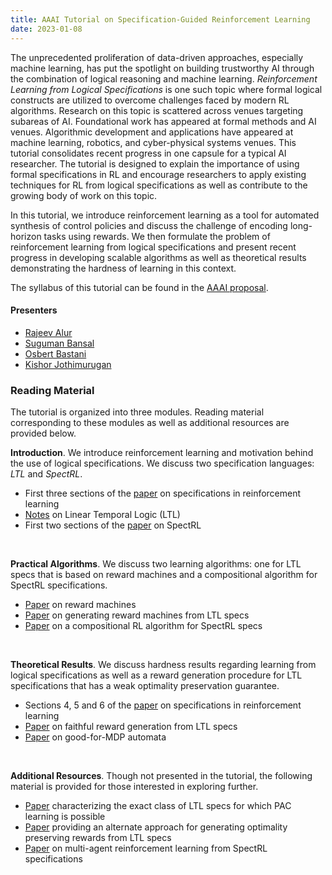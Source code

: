 ```yaml
---
title: AAAI Tutorial on Specification-Guided Reinforcement Learning
date: 2023-01-08
---
```


The unprecedented proliferation of data-driven approaches, especially machine learning, has put the spotlight on building trustworthy AI through the combination of logical reasoning and machine learning. _Reinforcement Learning from Logical Specifications_ is one such topic where formal logical constructs are utilized to overcome challenges faced by modern RL algorithms. Research on this topic is scattered across venues targeting subareas of AI. Foundational work has appeared at formal methods and AI venues. Algorithmic development and applications have appeared at machine learning, robotics, and cyber-physical systems venues. This tutorial consolidates recent progress in one capsule for a typical AI researcher. The tutorial is designed to explain the importance of using formal specifications in RL and encourage researchers to apply existing techniques for RL from logical specifications as well as contribute to the growing body of work on this topic.

In this tutorial, we introduce reinforcement learning as a tool for automated synthesis of control policies and discuss the challenge of encoding long-horizon tasks using rewards. We then formulate the problem of reinforcement learning from logical specifications and present recent progress in developing scalable algorithms as well as theoretical results demonstrating the hardness of learning in this context.

The syllabus of this tutorial can be found in the [AAAI proposal](proposal.pdf).

#### Presenters

- [Rajeev Alur](https://www.cis.upenn.edu/~alur/) 
- [Suguman Bansal](https://suguman.github.io/) 
- [Osbert Bastani](https://obastani.github.io/) 
- [Kishor Jothimurugan](http://keyshor.github.io/)  

### Reading Material

The tutorial is organized into three modules. Reading material corresponding to these modules as well as additional resources are provided below.

__Introduction__. We introduce reinforcement learning and motivation behind the use of logical specifications. We discuss two specification languages: _LTL_ and _SpectRL_.
+ First three sections of the [paper](https://arxiv.org/pdf/2111.00272.pdf) on specifications in reinforcement learning
+ [Notes](https://www.cmi.ac.in/~madhavan/papers/pdf/isical97.pdf) on Linear Temporal Logic (LTL)
+ First two sections of the [paper](https://arxiv.org/pdf/2008.09293.pdf) on SpectRL
</br>

__Practical Algorithms__. We discuss two learning algorithms: one for LTL specs that is based on reward machines and a compositional algorithm for SpectRL specifications.
+ [Paper](https://arxiv.org/pdf/2010.03950.pdf) on reward machines
+ [Paper](https://www.ijcai.org/proceedings/2019/0840.pdf) on generating reward machines from LTL specs
+ [Paper](https://arxiv.org/pdf/2106.13906.pdf) on a compositional RL algorithm for SpectRL specs
</br>

__Theoretical Results__. We discuss hardness results regarding learning from logical specifications as well as a reward generation procedure for LTL specifications that has a weak optimality preservation guarantee.
+ Sections 4, 5 and 6 of the [paper](https://arxiv.org/pdf/2111.00272.pdf) on specifications in reinforcement learning
+ [Paper](https://arxiv.org/pdf/1810.00950.pdf) on faithful reward generation from LTL specs
+ [Paper](https://arxiv.org/pdf/1909.05081.pdf) on good-for-MDP automata
</br>

__Additional Resources__. Though not presented in the tutorial, the following material is provided for those interested in exploring further.
+ [Paper](https://arxiv.org/pdf/2111.12679.pdf) characterizing the exact class of LTL specs for which PAC learning is possible
+ [Paper](https://arxiv.org/pdf/1909.07299.pdf) providing an alternate approach for generating optimality preserving rewards from LTL specs
+ [Paper](https://arxiv.org/pdf/2206.03348.pdf) on multi-agent reinforcement learning from SpectRL specifications




